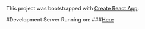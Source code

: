 This project was bootstrapped with [Create React App](https://github.com/facebook/create-react-app).

#Development Server Running on:
###[Here](http://46.117.243.199:27005)
